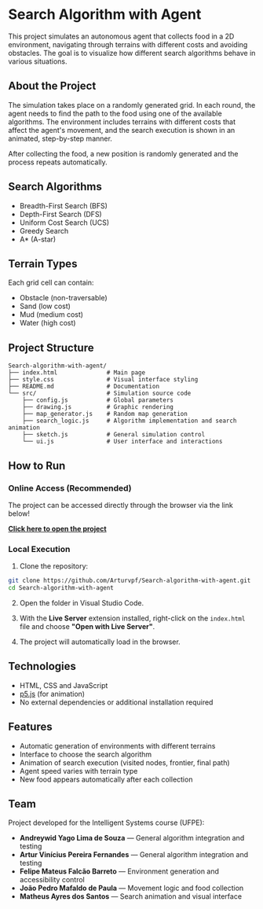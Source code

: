 # Search Algorithm with Agent

This project simulates an autonomous agent that collects food in a 2D environment, navigating through terrains with different costs and avoiding obstacles. The goal is to visualize how different search algorithms behave in various situations.

## About the Project

The simulation takes place on a randomly generated grid. In each round, the agent needs to find the path to the food using one of the available algorithms. The environment includes terrains with different costs that affect the agent's movement, and the search execution is shown in an animated, step-by-step manner.

After collecting the food, a new position is randomly generated and the process repeats automatically.

## Search Algorithms

- Breadth-First Search (BFS)
- Depth-First Search (DFS)
- Uniform Cost Search (UCS)
- Greedy Search
- A* (A-star)

## Terrain Types

Each grid cell can contain:

- Obstacle (non-traversable)
- Sand (low cost)
- Mud (medium cost)
- Water (high cost)

## Project Structure

```
Search-algorithm-with-agent/
├── index.html              # Main page
├── style.css               # Visual interface styling
├── README.md               # Documentation
└── src/                    # Simulation source code
    ├── config.js           # Global parameters
    ├── drawing.js          # Graphic rendering
    ├── map_generator.js    # Random map generation
    ├── search_logic.js     # Algorithm implementation and search animation
    ├── sketch.js           # General simulation control
    └── ui.js               # User interface and interactions
```

## How to Run

### Online Access (Recommended)

The project can be accessed directly through the browser via the link below!

**[Click here to open the project](https://arturvpf.github.io/Search-algorithm-with-agent/)**

### Local Execution

1. Clone the repository:

```bash
git clone https://github.com/Arturvpf/Search-algorithm-with-agent.git
cd Search-algorithm-with-agent
```

2. Open the folder in Visual Studio Code.

3. With the **Live Server** extension installed, right-click on the `index.html` file and choose **"Open with Live Server"**.

4. The project will automatically load in the browser.

## Technologies

* HTML, CSS and JavaScript
* [p5.js](https://p5js.org/) (for animation)
* No external dependencies or additional installation required

## Features

* Automatic generation of environments with different terrains
* Interface to choose the search algorithm
* Animation of search execution (visited nodes, frontier, final path)
* Agent speed varies with terrain type
* New food appears automatically after each collection

## Team

Project developed for the Intelligent Systems course (UFPE):

* **Andreywid Yago Lima de Souza** — General algorithm integration and testing
* **Artur Vinícius Pereira Fernandes** — General algorithm integration and testing
* **Felipe Mateus Falcão Barreto** — Environment generation and accessibility control
* **João Pedro Mafaldo de Paula** — Movement logic and food collection
* **Matheus Ayres dos Santos** — Search animation and visual interface